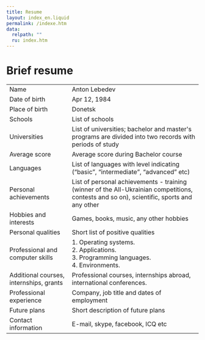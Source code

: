 ```yaml
---
title: Resume
layout: index_en.liquid
permalink: /indexe.htm
data:
  relpath: ""
  ru: index.htm
---
```

# Brief resume

<table id="resume">
<tr>
<td>Name
<td>Anton Lebedev
<tr>
<td>Date of birth
<td>Apr 12, 1984
<tr>
<td>Place of birth
<td>Donetsk
<tr>
<td>Schools
<td>List of schools
<tr>
<td>Universities
<td>List of universities; bachelor and master's programs are divided into two records with periods of study
<tr>
<td>Average score
<td>Average score during Bachelor course
<tr>
<td>Languages
<td>List of languages with level indicating (<q>basic</q>, <q>intermediate</q>, <q>advanced</q> etc)
<tr>
<td>Personal achievements
<td>List of personal achievements - training (winner of the All-Ukrainian competitions, contests and so on), scientific, sports and any other 
<tr>
<td>Hobbies and interests
<td>Games, books, music, any other hobbies
<tr>
<td>Personal qualities
<td>Short list of positive qualities
<tr>
<td>Professional and computer skills
<td>1. Operating systems.<br>2. Applications.<br>3. Programming languages.<br>4. Environments. 
<tr>
<td>Additional courses, internships, grants
<td>Professional courses, internships abroad, international conferences.
<tr>
<td>Professional experience
<td>Company, job title and dates of employment
<tr>
<td>Future plans 
<td>Short description of future plans
<tr>
<td>Contact information
<td>E-mail, skype, facebook, ICQ etc
</table>
